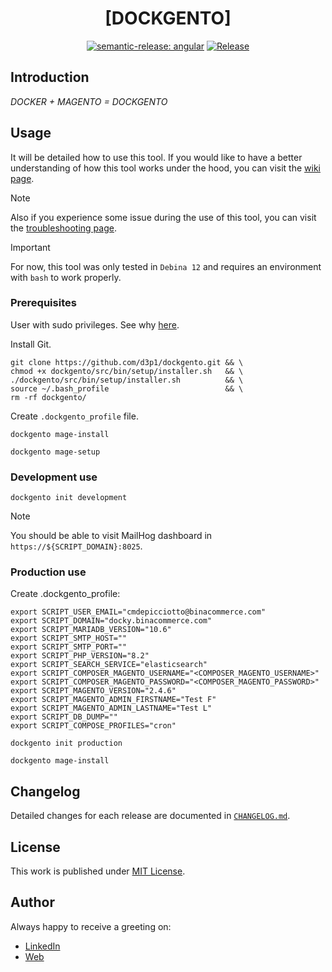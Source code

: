 <div align=center>

# [DOCKGENTO]

[![semantic-release: angular](https://img.shields.io/badge/semantic--release-angular-e10079?logo=semantic-release)](https://github.com/semantic-release/semantic-release)
[![Release](https://github.com/d3p1/dockgento/actions/workflows/release.yml/badge.svg)](https://github.com/d3p1/dockgento/actions/workflows/release.yml)

</div>

## Introduction

*DOCKER + MAGENTO = DOCKGENTO*

## Usage

It will be detailed how to use this tool. If you would like to have a better understanding of how this tool works under the hood, you can visit the [wiki page](https://github.com/d3p1/dockgento/wiki).

> [!NOTE]
> Also if you experience some issue during the use of this tool, you can visit the [troubleshooting page](https://github.com/d3p1/dockgento/wiki/%5B6%5D-Troubleshooting).

> [!IMPORTANT]
> For now, this tool was only tested in `Debina 12` and requires an environment with `bash` to work properly.

### Prerequisites

User with sudo privileges. See why [here](https://github.com/d3p1/dockgento/wiki/%5B5%5D-Command-script).

Install Git.

```shell
git clone https://github.com/d3p1/dockgento.git && \
chmod +x dockgento/src/bin/setup/installer.sh   && \
./dockgento/src/bin/setup/installer.sh          && \
source ~/.bash_profile                          && \
rm -rf dockgento/
```

Create `.dockgento_profile` file.

```shell
dockgento mage-install
```

```shell
dockgento mage-setup
```

### Development use

```shell
dockgento init development
```

> [!NOTE]
> You should be able to visit MailHog dashboard in `https://${SCRIPT_DOMAIN}:8025`.

### Production use

Create .dockgento_profile:

```shell
export SCRIPT_USER_EMAIL="cmdepicciotto@binacommerce.com"
export SCRIPT_DOMAIN="docky.binacommerce.com"
export SCRIPT_MARIADB_VERSION="10.6"
export SCRIPT_SMTP_HOST=""
export SCRIPT_SMTP_PORT=""
export SCRIPT_PHP_VERSION="8.2"
export SCRIPT_SEARCH_SERVICE="elasticsearch"
export SCRIPT_COMPOSER_MAGENTO_USERNAME="<COMPOSER_MAGENTO_USERNAME>"
export SCRIPT_COMPOSER_MAGENTO_PASSWORD="<COMPOSER_MAGENTO_PASSWORD>"
export SCRIPT_MAGENTO_VERSION="2.4.6"
export SCRIPT_MAGENTO_ADMIN_FIRSTNAME="Test F"
export SCRIPT_MAGENTO_ADMIN_LASTNAME="Test L"
export SCRIPT_DB_DUMP=""
export SCRIPT_COMPOSE_PROFILES="cron"
```

```shell
dockgento init production
```

```shell
dockgento mage-install
```

## Changelog

Detailed changes for each release are documented in [`CHANGELOG.md`](./CHANGELOG.md).

## License

This work is published under [MIT License](./LICENSE).

## Author

Always happy to receive a greeting on:

- [LinkedIn](https://www.linkedin.com/in/cristian-marcelo-de-picciotto/) 
- [Web](https://d3p1.dev/)
